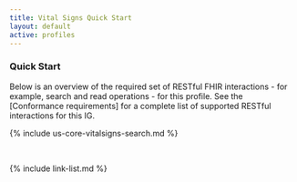 ```yaml
---
title: Vital Signs Quick Start
layout: default
active: profiles
---
```

### Quick Start
Below is an overview of the required set of RESTful FHIR interactions - for example, search and read operations - for this profile. See the [Conformance requirements] for a complete list of supported RESTful interactions for this IG.

{% include us-core-vitalsigns-search.md %}

<br />

{% include link-list.md %}

